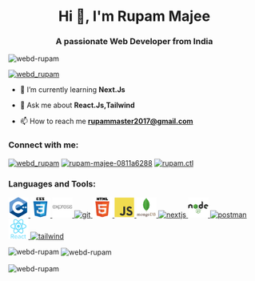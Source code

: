 <h1 align="center">Hi 👋, I'm Rupam Majee</h1>
<h3 align="center">A passionate Web Developer from India</h3>

<p align="left"> <img src="https://komarev.com/ghpvc/?username=webd-rupam&label=Profile%20views&color=0e75b6&style=flat" alt="webd-rupam" /> </p>

<p align="left"> <a href="https://twitter.com/webd_rupam" target="blank"><img src="https://img.shields.io/twitter/follow/webd_rupam?logo=twitter&style=for-the-badge" alt="webd_rupam" /></a> </p>

- 🌱 I’m currently learning **Next.Js**

- 💬 Ask me about **React.Js,Tailwind**

- 📫 How to reach me **rupammaster2017@gmail.com**

<h3 align="left">Connect with me:</h3>
<p align="left">
<a href="https://twitter.com/webd_rupam" target="blank"><img align="center" src="https://raw.githubusercontent.com/rahuldkjain/github-profile-readme-generator/master/src/images/icons/Social/twitter.svg" alt="webd_rupam" height="30" width="40" /></a>
<a href="https://linkedin.com/in/rupam-majee-0811a6288" target="blank"><img align="center" src="https://raw.githubusercontent.com/rahuldkjain/github-profile-readme-generator/master/src/images/icons/Social/linked-in-alt.svg" alt="rupam-majee-0811a6288" height="30" width="40" /></a>
<a href="https://instagram.com/rupam.ctl" target="blank"><img align="center" src="https://raw.githubusercontent.com/rahuldkjain/github-profile-readme-generator/master/src/images/icons/Social/instagram.svg" alt="rupam.ctl" height="30" width="40" /></a>
</p>

<h3 align="left">Languages and Tools:</h3>
<p align="left"> <a href="https://www.w3schools.com/cpp/" target="_blank" rel="noreferrer"> <img src="https://raw.githubusercontent.com/devicons/devicon/master/icons/cplusplus/cplusplus-original.svg" alt="cplusplus" width="40" height="40"/> </a> <a href="https://www.w3schools.com/css/" target="_blank" rel="noreferrer"> <img src="https://raw.githubusercontent.com/devicons/devicon/master/icons/css3/css3-original-wordmark.svg" alt="css3" width="40" height="40"/> </a> <a href="https://expressjs.com" target="_blank" rel="noreferrer"> <img src="https://raw.githubusercontent.com/devicons/devicon/master/icons/express/express-original-wordmark.svg" alt="express" width="40" height="40"/> </a> <a href="https://git-scm.com/" target="_blank" rel="noreferrer"> <img src="https://www.vectorlogo.zone/logos/git-scm/git-scm-icon.svg" alt="git" width="40" height="40"/> </a> <a href="https://www.w3.org/html/" target="_blank" rel="noreferrer"> <img src="https://raw.githubusercontent.com/devicons/devicon/master/icons/html5/html5-original-wordmark.svg" alt="html5" width="40" height="40"/> </a> <a href="https://developer.mozilla.org/en-US/docs/Web/JavaScript" target="_blank" rel="noreferrer"> <img src="https://raw.githubusercontent.com/devicons/devicon/master/icons/javascript/javascript-original.svg" alt="javascript" width="40" height="40"/> </a> <a href="https://www.mongodb.com/" target="_blank" rel="noreferrer"> <img src="https://raw.githubusercontent.com/devicons/devicon/master/icons/mongodb/mongodb-original-wordmark.svg" alt="mongodb" width="40" height="40"/> </a> <a href="https://nextjs.org/" target="_blank" rel="noreferrer"> <img src="https://cdn.worldvectorlogo.com/logos/nextjs-2.svg" alt="nextjs" width="40" height="40"/> </a> <a href="https://nodejs.org" target="_blank" rel="noreferrer"> <img src="https://raw.githubusercontent.com/devicons/devicon/master/icons/nodejs/nodejs-original-wordmark.svg" alt="nodejs" width="40" height="40"/> </a> <a href="https://postman.com" target="_blank" rel="noreferrer"> <img src="https://www.vectorlogo.zone/logos/getpostman/getpostman-icon.svg" alt="postman" width="40" height="40"/> </a> <a href="https://reactjs.org/" target="_blank" rel="noreferrer"> <img src="https://raw.githubusercontent.com/devicons/devicon/master/icons/react/react-original-wordmark.svg" alt="react" width="40" height="40"/> </a> <a href="https://tailwindcss.com/" target="_blank" rel="noreferrer"> <img src="https://www.vectorlogo.zone/logos/tailwindcss/tailwindcss-icon.svg" alt="tailwind" width="40" height="40"/> </a> </p>

<p><img align="left" src="https://github-readme-stats.vercel.app/api/top-langs?username=webd-rupam&show_icons=true&locale=en&layout=compact" alt="webd-rupam" /></p>

<p>&nbsp;<img align="center" src="https://github-readme-stats.vercel.app/api?username=webd-rupam&show_icons=true&locale=en" alt="webd-rupam" /></p>

<p><img align="center" src="https://github-readme-streak-stats.herokuapp.com/?user=webd-rupam&" alt="webd-rupam" /></p>
